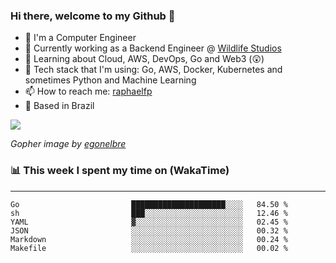 ### Hi there, welcome to my Github 👋

- 📖 I'm a Computer Engineer
- 🔭 Currently working as a Backend Engineer @ [Wildlife Studios](https://wildlifestudios.com/)
- 🌱 Learning about Cloud, AWS, DevOps, Go and Web3 (😲)
- 🚀 Tech stack that I'm using: Go, AWS, Docker, Kubernetes and sometimes Python and Machine Learning
- 📫 How to reach me: [raphaelfp](https://linkedin.com/in/raphaelfp)
- 🏡 Based in Brazil

![](https://github.com/raphaelfp/gophers/blob/master/.thumb/animation/morning-coffee-3x.gif)

*Gopher image by [egonelbre](https://github.com/egonelbre/)*

### 📊 This week I spent my time on (WakaTime)

---

<!--START_SECTION:waka-->

```text
Go                         █████████████████████░░░░   84.50 %
sh                         ███░░░░░░░░░░░░░░░░░░░░░░   12.46 %
YAML                       ▓░░░░░░░░░░░░░░░░░░░░░░░░   02.45 %
JSON                       ░░░░░░░░░░░░░░░░░░░░░░░░░   00.32 %
Markdown                   ░░░░░░░░░░░░░░░░░░░░░░░░░   00.24 %
Makefile                   ░░░░░░░░░░░░░░░░░░░░░░░░░   00.02 %
```

<!--END_SECTION:waka-->
